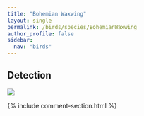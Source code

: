 ```yaml
---
title: "Bohemian Waxwing"
layout: single
permalink: /birds/species/BohemianWaxwing
author_profile: false
sidebar:
  nav: "birds"
---
```


<h2>Detection</h2>

<img src="https://beallen.github.io/DevelopmentWebsite/assets/images/birds/BohemianWaxwing/det.jpg">

{% include comment-section.html %}
